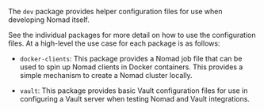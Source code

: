 The `dev` package provides helper configuration files for use when developing
Nomad itself.

See the individual packages for more detail on how to use the configuration
files. At a high-level the use case for each package is as follows:

* `docker-clients`: This package provides a Nomad job file that can be used to
  spin up Nomad clients in Docker containers. This provides a simple mechanism
  to create a Nomad cluster locally.

* `vault`: This package provides basic Vault configuration files for use in
  configuring a Vault server when testing Nomad and Vault integrations.
